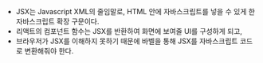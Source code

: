 - JSX는 Javascript XML의 줄임말로, HTML 안에 자바스크립트를 넣을 수 있게 한 자바스크립트 확장 구문이다.
- 리액트의 컴포넌트 함수는 JSX를 반환하여 화면에 보여줄 UI를 구성하게 되고,
- 브라우저가 JSX를 이해하지 못하기 때문에 바벨을 통해 JSX를 자바스크립트 코드로 변환해줘야 한다.
